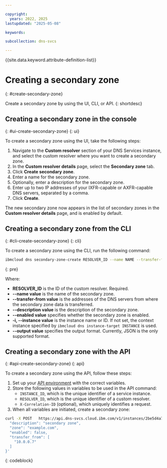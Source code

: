 ```yaml
---

copyright:
  years: 2022, 2025
lastupdated: "2025-05-08"

keywords:

subcollection: dns-svcs

---
```


{{site.data.keyword.attribute-definition-list}}

# Creating a secondary zone
{: #create-secondary-zone}

Create a secondary zone by using the UI, CLI, or API.
{: shortdesc}

## Creating a secondary zone in the console
{: #ui-create-secondary-zone}
{: ui}

To create a secondary zone using the UI, take the following steps:

1. Navigate to the **Custom resolver** section of your DNS Services instance, and select the custom resolver where you want to create a secondary zone.
1. In the **Custom resolver details** page, select the **Secondary zone** tab.
1. Click **Create secondary zone**.
1. Enter a name for the secondary zone.
1. Optionally, enter a description for the secondary zone.
1. Enter up to two IP addresses of your IXFR-capable or AXFR-capable DNS servers, separated by a comma.
1. Click **Create**.

The new secondary zone now appears in the list of secondary zones in the **Custom resolver details** page, and is enabled by default.

## Creating a secondary zone from the CLI
{: #cli-create-secondary-zone}
{: cli}

To create a secondary zone using the CLI, run the following command:

```sh
ibmcloud dns secondary-zone-create RESOLVER_ID --name NAME --transfer-from ADDRESS1,ADDRESS2 [--description DESCRIPTION] [--enabled true|false] [-i, --instance INSTANCE] [--output FORMAT]
```
{: pre}

Where:

* **RESOLVER_ID** is the ID of the custom resolver. Required.
* **--name value** is the name of the secondary zone.
* **--transfer-from value** is the addresses of the DNS servers from where the secondary zone data is transferred.
* **--description value** is the description of the secondary zone.
* **--enabled value** specifies whether the secondary zone is enabled.
* **-i, --instance value** is the instance name or ID. If not set, the context instance specified by `ibmcloud dns instance-target INSTANCE` is used.
* **--output value** specifies the output format. Currently, JSON is the only supported format.

## Creating a secondary zone with the API
{: #api-create-secondary-zone}
{: api}

To create a secondary zone using the API, follow these steps:

1. Set up your [API environment](/apidocs/dns-svcs#authentication) with the correct variables.
1. Store the following values in variables to be used in the API command:
    * `INSTANCE_ID`, which is the unique identifier of a service instance.
    * `RESOLVER_ID`, which is the unique identifier of a custom resolver.
    * `X-Correlation-ID` (optional), which uniquely identifies a request.
1. When all variables are initiated, create a secondary zone:

```sh
curl -X POST   https://api.dns-svcs.cloud.ibm.com/v1/instances/2be5d4a7-78f0-4c62-a957-41dc15342777/custom_resolvers/ddbe7a53-7971-46dc-b021-420335c31562/secondary_zones   -H 'Content-Type: application/json'   -H 'Authorization: Bearer xxxxxx'   -d '{
  "description": "secondary zone",
  "zone": "example.com",
  "enabled": false,
  "transfer_from": [
    "10.0.0.7"
  ]
}'
```
{: codeblock}
